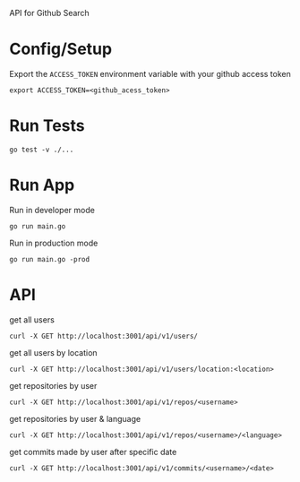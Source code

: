 API for Github Search

# Config/Setup

Export the `ACCESS_TOKEN` environment variable with your github access token
```
export ACCESS_TOKEN=<github_acess_token>
```

# Run Tests
```
go test -v ./...
```

# Run App

Run in developer mode
```
go run main.go
```

Run in production mode
```
go run main.go -prod
```

# API

get all users
```
curl -X GET http://localhost:3001/api/v1/users/
```

get all users by location
```
curl -X GET http://localhost:3001/api/v1/users/location:<location>
```

get repositories by user
```
curl -X GET http://localhost:3001/api/v1/repos/<username>
```

get repositories by user & language
```
curl -X GET http://localhost:3001/api/v1/repos/<username>/<language>
```

get commits made by user after specific date <YYYY-MM-DD>
```
curl -X GET http://localhost:3001/api/v1/commits/<username>/<date>
```
